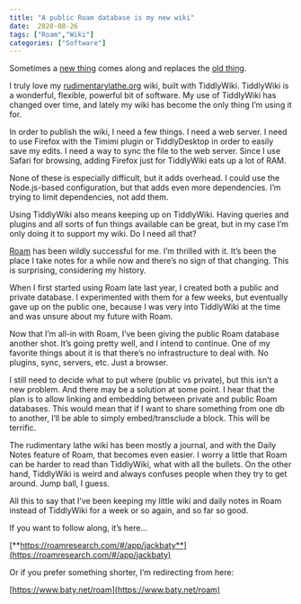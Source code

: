 ```yaml
---
title: "A public Roam database is my new wiki"
date:  2020-08-26
tags: ["Roam","Wiki"]
categories: ["Software"]
---
```


Sometimes a [new thing](https://roamresearch.com/) comes along and replaces the [old thing](https://tiddlywiki.com/).

I truly love my [rudimentarylathe.org](https://rudimentarylathe.org/) wiki, built with TiddlyWiki. TiddlyWiki is a wonderful, flexible, powerful bit of software. My use of TiddlyWiki has changed over time, and lately my wiki has become the only thing I’m using it for.

In order to publish the wiki, I need a few things. I need a web server. I need to use Firefox with the Timimi plugin or TiddlyDesktop in order to easily save my edits. I need a way to sync the file to the web server. Since I use Safari for browsing, adding Firefox just for TiddlyWiki eats up a lot of RAM.

None of these is especially difficult, but it adds overhead. I could use the Node.js-based configuration, but that adds even more dependencies. I’m trying to limit dependencies, not add them.

Using TiddlyWiki also means keeping up on TiddlyWiki. Having queries and plugins and all sorts of fun things available can be great, but in my case I’m only doing it to support my wiki. Do I need all that?

[Roam](https://roamresearch.com/) has been wildly successful for me. I’m thrilled with it. It’s been the place I take notes for a while now and there’s no sign of that changing. This is surprising, considering my history.

When I first started using Roam late last year, I created both a public and private database. I experimented with them for a few weeks, but eventually gave up on the public one, because I was very into TiddlyWiki at the time and was unsure about my future with Roam.

Now that I’m all-in with Roam, I’ve been giving the public Roam database another shot. It’s going pretty well, and I intend to continue. One of my favorite things about it is that there’s no infrastructure to deal with. No plugins, sync, servers, etc. Just a browser.

I still need to decide what to put where (public vs private), but this isn’t a new problem. And there may be a solution at some point. I hear that the plan is to allow linking and embedding between private and public Roam databases. This would mean that if I want to share something from one db to another, I’ll be able to simply embed/transclude a block. This will be terrific.

The rudimentary lathe wiki has been mostly a journal, and with the Daily Notes feature of Roam, that becomes even easier. I worry a little that Roam can be harder to read than TiddlyWiki, what with all the bullets. On the other hand, TiddlyWiki is weird and always confuses people when they try to get around. Jump ball, I guess.

All this to say that I’ve been keeping my little wiki and daily notes in Roam instead of TiddlyWiki for a week or so again, and so far so good.

If you want to follow along, it’s here…

[**https://roamresearch.com/#/app/jackbaty**](https://roamresearch.com/#/app/jackbaty)

Or if you prefer something shorter, I’m redirecting from here:

[https://www.baty.net/roam](https://www.baty.net/roam)



